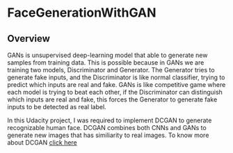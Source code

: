 # FaceGenerationWithGAN

## Overview 
GANs is unsupervised deep-learning model that able to generate new samples from training data. This is possible because in GANs we are training two models, Discriminator and Generator. The Generator tries to generate fake inputs, and the Discriminator is like normal classifier, trying to predict which inputs are real and fake. GANs is like competitive game where each model is trying to beat each other, if the Discriminator can distinguish which inputs are real and fake, this forces the Generator to generate fake inputs to be detected as real label.

In this Udacity project, I was required to implement DCGAN to generate recognizable human face. DCGAN combines both CNNs and GANs to generate new images that has similiarity to real images. To know more about DCGAN <a href=https://arxiv.org/pdf/1511.06434.pdf>click here</a> 
